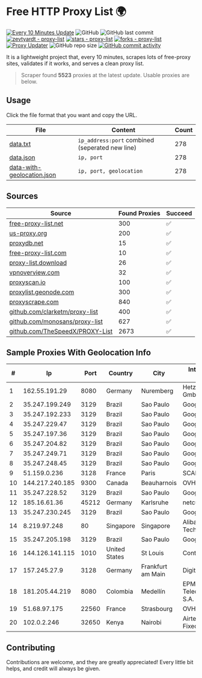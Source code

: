 
# Free HTTP Proxy List 🌍

[![Every 10 Minutes Update](https://github.com/mertguvencli/http-proxy-list/actions/workflows/main.yml/badge.svg?branch=main)](https://github.com/mertguvencli/http-proxy-list/actions/workflows/main.yml)
![GitHub](https://img.shields.io/github/license/mertguvencli/http-proxy-list)
![GitHub last commit](https://img.shields.io/github/last-commit/mertguvencli/http-proxy-list)
[![zevtyardt - proxy-list](https://img.shields.io/static/v1?label=zevtyardt&message=proxy-list&color=blue&logo=github)](https://github.com/zevtyardt/proxy-list "Go to GitHub repo")
[![stars - proxy-list](https://img.shields.io/github/stars/zevtyardt/proxy-list?style=social)](https://github.com/zevtyardt/proxy-list)
[![forks - proxy-list](https://img.shields.io/github/forks/zevtyardt/proxy-list?style=social)](https://github.com/zevtyardt/proxy-list)
[![Proxy Updater](https://github.com/zevtyardt/proxy-list/workflows/Proxy%20Updater/badge.svg)](https://github.com/zevtyardt/proxy-list/actions?query=workflow:"Proxy+Updater")
![GitHub repo size](https://img.shields.io/github/repo-size/zevtyardt/proxy-list)
[![GitHub commit activity](https://img.shields.io/github/commit-activity/m/zevtyardt/proxy-list?logo=commits)](https://github.com/zevtyardt/proxy-list/commits/main)

It is a lightweight project that, every 10 minutes, scrapes lots of free-proxy sites, validates if it works, and serves a clean proxy list.

> Scraper found **5523** proxies at the latest update. Usable proxies are below.

## Usage

Click the file format that you want and copy the URL.

|File|Content|Count|
|----|-------|-----|
|[data.txt](https://raw.githubusercontent.com/mertguvencli/http-proxy-list/main/proxy-list/data.txt)|`ip_address:port` combined (seperated new line)|278|
|[data.json](https://raw.githubusercontent.com/mertguvencli/http-proxy-list/main/proxy-list/data.json)|`ip, port`|278|
|[data-with-geolocation.json](https://raw.githubusercontent.com/mertguvencli/http-proxy-list/main/proxy-list/data-with-geolocation.json)|`ip, port, geolocation`|278|

## Sources

|Source|Found Proxies|Succeed|
|------|-------------|-------|
|[free-proxy-list.net](https://free-proxy-list.net)|300|✅|
|[us-proxy.org](https://www.us-proxy.org)|200|✅|
|[proxydb.net](http://proxydb.net)|15|✅|
|[free-proxy-list.com](https://free-proxy-list.com/?page=&port=&type%5B%5D=http&type%5B%5D=https&up_time=0&search=Search)|10|✅|
|[proxy-list.download](https://www.proxy-list.download/HTTP)|26|✅|
|[vpnoverview.com](https://vpnoverview.com/privacy/anonymous-browsing/free-proxy-servers)|32|✅|
|[proxyscan.io](https://www.proxyscan.io)|100|✅|
|[proxylist.geonode.com](https://proxylist.geonode.com/api/proxy-list?limit=300&page=1&sort_by=lastChecked&sort_type=desc&protocols=http,https)|300|✅|
|[proxyscrape.com](https://api.proxyscrape.com/v2/?request=displayproxies&protocol=http&timeout=10000&country=all&ssl=all&anonymity=all)|840|✅|
|[github.com/clarketm/proxy-list](https://raw.githubusercontent.com/clarketm/proxy-list/master/proxy-list-raw.txt)|400|✅|
|[github.com/monosans/proxy-list](https://raw.githubusercontent.com/monosans/proxy-list/main/proxies/http.txt)|627|✅|
|[github.com/TheSpeedX/PROXY-List](https://raw.githubusercontent.com/TheSpeedX/PROXY-List/master/http.txt)|2673|✅|


## Sample Proxies With Geolocation Info

|#|Ip|Port|Country|City|Internet Service Provider|
|-|--|----|-------|----|-------------------------|
|1|162.55.191.29|8080|Germany|Nuremberg|Hetzner Online GmbH|
|2|35.247.199.249|3129|Brazil|Sao Paulo|Google LLC|
|3|35.247.192.233|3129|Brazil|Sao Paulo|Google LLC|
|4|35.247.229.47|3129|Brazil|Sao Paulo|Google LLC|
|5|35.247.197.36|3129|Brazil|Sao Paulo|Google LLC|
|6|35.247.204.82|3129|Brazil|Sao Paulo|Google LLC|
|7|35.247.249.71|3129|Brazil|Sao Paulo|Google LLC|
|8|35.247.248.45|3129|Brazil|Sao Paulo|Google LLC|
|9|51.159.0.236|3128|France|Paris|SCALEWAY|
|10|144.217.240.185|9300|Canada|Beauharnois|OVH SAS|
|11|35.247.228.52|3129|Brazil|Sao Paulo|Google LLC|
|12|185.16.61.36|45212|Germany|Karlsruhe|netcup GmbH|
|13|35.247.230.245|3129|Brazil|Sao Paulo|Google LLC|
|14|8.219.97.248|80|Singapore|Singapore|Alibaba (US) Technology Co., Ltd.|
|15|35.247.205.198|3129|Brazil|Sao Paulo|Google LLC|
|16|144.126.141.115|1010|United States|St Louis|Contabo Inc.|
|17|157.245.27.9|3128|Germany|Frankfurt am Main|DigitalOcean, LLC|
|18|181.205.44.219|8080|Colombia|Medellín|EPM Telecomunicaciones S.A. E.S.P.|
|19|51.68.97.175|22560|France|Strasbourg|OVH SAS|
|20|102.0.2.246|32650|Kenya|Nairobi|Airtel KE Mobile & Fixed Internet|



## Contributing

Contributions are welcome, and they are greatly appreciated! Every
little bit helps, and credit will always be given.

